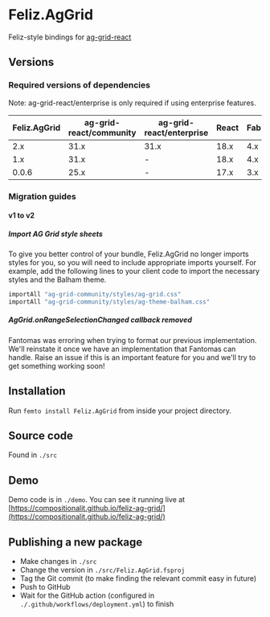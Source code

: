 # Feliz.AgGrid

Feliz-style bindings for [ag-grid-react](https://www.npmjs.com/package/ag-grid-react)

## Versions

### Required versions of dependencies

Note: ag-grid-react/enterprise is only required if using enterprise features.

| Feliz.AgGrid | ag-grid-react/community | ag-grid-react/enterprise | React | Fable | Feliz |
|--------------|-------------------------|--------------------------|-------|-------|-------|
| 2.x          | 31.x                    | 31.x                     | 18.x  | 4.x   | 2.x   |
| 1.x          | 31.x                    | -                        | 18.x  | 4.x   | 2.x   |
| 0.0.6        | 25.x                    | -                        | 17.x  | 3.x   | 1.x   |

### Migration guides

#### v1 to v2

##### Import AG Grid style sheets

To give you better control of your bundle, Feliz.AgGrid no longer imports styles for you, so you will need to include
appropriate imports yourself. For example, add the following lines to your client code to import the necessary styles
and the Balham theme.

```fsharp
importAll "ag-grid-community/styles/ag-grid.css"
importAll "ag-grid-community/styles/ag-theme-balham.css"
```

##### AgGrid.onRangeSelectionChanged callback removed

Fantomas was erroring when trying to format our previous implementation. We'll reinstate it once we have an
implementation that Fantomas can handle. Raise an issue if this is an important feature for you and we'll try to get
something working soon!

## Installation

Run `femto install Feliz.AgGrid` from inside your project directory.

## Source code

Found in `./src`

## Demo

Demo code is in `./demo`. You can see it running live
at [https://compositionalit.github.io/feliz-ag-grid/](https://compositionalit.github.io/feliz-ag-grid/)

## Publishing a new package

- Make changes in `./src`
- Change the version in `./src/Feliz.AgGrid.fsproj`
- Tag the Git commit (to make finding the relevant commit easy in future)
- Push to GitHub
- Wait for the GitHub action (configured in `./.github/workflows/deployment.yml`) to finish
